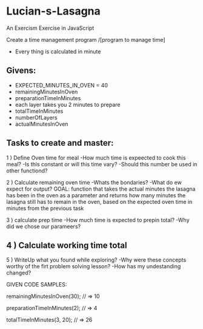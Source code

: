 # Lucian-s-Lasagna
An Exercism Exercise in JavaScript

Create a time management program /[program to manage time] 

* Every thing is calculated in minute
 
Givens:
-
* EXPECTED_MINUTES_IN_OVEN = 40
* remainingMinutesInOven 
* preparationTimeInMinutes
* each layer takes you 2 minutes to prepare
* totalTimeInMinutes
* numberOfLayers
* actualMinutesInOven

Tasks to create and master:
--
1 ) Define Oven time for meal
-How much time is expeected to cook this meal?
-Is this constant or will this time vary?
-Should this number be used in other functiond?

2 ) Calculate remaining oven time 
-Whats the bondaries?
-What do ew expect for output?
GOAL: function that takes the actual minutes the lasagna has been in the oven as a parameter and returns how many minutes the lasagna still has to remain in the oven, based on the expected oven time in minutes from the previous task

3 ) calculate prep time
-How much time is expected to prepin total?
-Why did we chose our parameers?

4 ) Calculate working time total
-

5 ) WriteUp what you found while exploring?
-Why were these concepts worthy of the firt problem solving lesson?
-How has my undestanding changed?



GIVEN CODE SAMPLES:

remainingMinutesInOven(30);
// => 10

preparationTimeInMinutes(2);
// => 4

totalTimeInMinutes(3, 20);
// => 26
